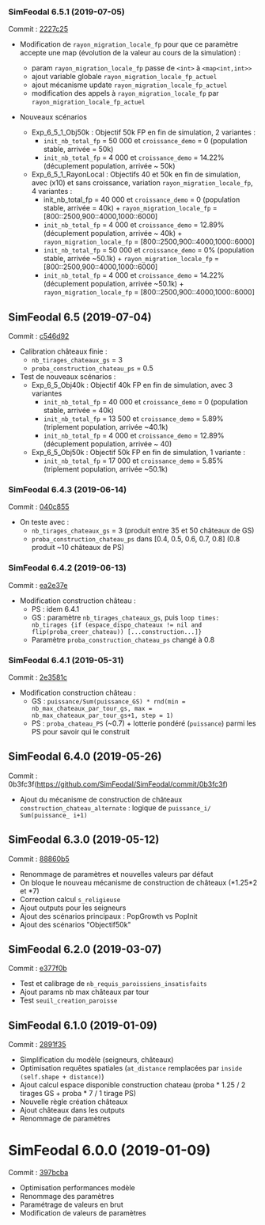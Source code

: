 ### SimFeodal 6.5.1 (2019-07-05)
Commit : [2227c25](https://github.com/SimFeodal/SimFeodal/commit/2227c25)

* Modification de `rayon_migration_locale_fp` pour que ce paramètre accepte une map (évolution de la valeur au cours de la simulation) :
	- param `rayon_migration_locale_fp` passe de `<int>` à `<map<int,int>>`
	- ajout variable globale `rayon_migration_locale_fp_actuel`
	- ajout mécanisme update `rayon_migration_locale_fp_actuel`
	- modification des appels à `rayon_migration_locale_fp` par `rayon_migration_locale_fp_actuel`

* Nouveaux scénarios
	- Exp\_6\_5\_1\_Obj50k : Objectif 50k FP en fin de simulation, 2 variantes :
		- `init_nb_total_fp` = 50 000 et `croissance_demo` = 0 (population stable, arrivée = 50k) 
		- `init_nb_total_fp` = 4 000 et `croissance_demo` =  14.22% (décuplement population, arrivée \~ 50k)
	- Exp\_6\_5\_1\_RayonLocal : Objectifs 40 et 50k en fin de simulation, avec (x10) et sans croissance, variation `rayon_migration_locale_fp`, 4 variantes :
		- init_nb_total_fp = 40 000 et `croissance_demo` = 0 (population stable, arrivée = 40k) + `rayon_migration_locale_fp` = [800::2500,900::4000,1000::6000]
		- `init_nb_total_fp` = 4 000 et `croissance_demo` =  12.89% (décuplement population, arrivée ~ 40k) + `rayon_migration_locale_fp` = [800::2500,900::4000,1000::6000]
		- `init_nb_total_fp` = 50 000 et `croissance_demo` = 0% (population stable, arrivée ~50.1k) + `rayon_migration_locale_fp` = [800::2500,900::4000,1000::6000]
		- `init_nb_total_fp` = 4 000 et `croissance_demo` = 14.22% (décuplement population, arrivée ~50.1k) + `rayon_migration_locale_fp` = [800::2500,900::4000,1000::6000]

## SimFeodal 6.5 (2019-07-04)
Commit : [c546d92](https://github.com/SimFeodal/SimFeodal/commit/c546d92)

* Calibration châteaux finie :
	- `nb_tirages_chateaux_gs` = 3
	- `proba_construction_chateau_ps` = 0.5
* Test de nouveaux scénarios :
	- Exp\_6\_5\_Obj40k : Objectif 40k FP en fin de simulation, avec 3 variantes
		- `init_nb_total_fp` = 40 000 et `croissance_demo` = 0 (population stable, arrivée = 40k) 
		- `init_nb_total_fp` = 13 500 et `croissance_demo` = 5.89% (triplement population, arrivée \~40.1k)
 		- `init_nb_total_fp` = 4 000 et `croissance_demo` =  12.89% (décuplement population, arrivée \~ 40)
	- Exp\_6\_5\_Obj50k : Objectif 50k FP en fin de simulation, 1 variante :
		- `init_nb_total_fp` = 17 000 et `croissance_demo` = 5.85% (triplement population, arrivée \~50.1k)

### SimFeodal 6.4.3 (2019-06-14)
Commit : [040c855](https://github.com/SimFeodal/SimFeodal/commit/040c855)

* On teste avec :
	- `nb_tirages_chateaux_gs` = 3 (produit entre 35 et 50 châteaux de GS)
	- `proba_construction_chateau_ps` dans \[0.4, 0.5, 0.6, 0.7, 0.8\] (0.8 produit \~10 châteaux de PS)

### SimFeodal 6.4.2 (2019-06-13)
Commit : [ea2e37e](https://github.com/SimFeodal/SimFeodal/commit/ea2e37e)

* Modification construction château :
	- PS : idem 6.4.1
	- GS : paramètre `nb_tirages_chateaux_gs`, puis `loop times: nb_tirages {if (espace_dispo_chateaux != nil and flip(proba_creer_chateau)) [...construction...]}`
	- Paramètre `proba_construction_chateau_ps` changé à 0.8


### SimFeodal 6.4.1 (2019-05-31)
Commit : [2e3581c](https://github.com/SimFeodal/SimFeodal/commit/2e3581c)

* Modification construction château :
	- GS : `puissance/Sum(puissance_GS) * rnd(min = nb_max_chateaux_par_tour_gs, max = nb_max_chateaux_par_tour_gs+1, step = 1)`
	- PS : `proba_chateau_PS` (\~0.7) + lotterie pondéré (`puissance`) parmi les PS pour savoir qui le construit

## SimFeodal 6.4.0 (2019-05-26)
Commit : 0b3fc3f(https://github.com/SimFeodal/SimFeodal/commit/0b3fc3f)

* Ajout du mécanisme de construction de châteaux `construction_chateau_alternate` : logique de `puissance_i/ Sum(puissance_ i+1)`


## SimFeodal 6.3.0 (2019-05-12)
Commit : [88860b5](https://github.com/SimFeodal/SimFeodal/commit/88860b5)

* Renommage de paramètres et nouvelles valeurs par défaut
* On bloque le nouveau mécanisme de construction de châteaux (\*1.25\*2 et \*7)
* Correction calcul `s_religieuse`
* Ajout outputs pour les seigneurs
* Ajout des scénarios principaux : PopGrowth vs PopInit
* Ajout des scénarios "Objectif50k"

## SimFeodal 6.2.0 (2019-03-07)
Commit : [e377f0b](https://github.com/SimFeodal/SimFeodal/commit/e377f0b)

* Test et calibrage de `nb_requis_paroissiens_insatisfaits`
* Ajout params nb max châteaux par tour
* Test `seuil_creation_paroisse`

## SimFeodal 6.1.0 (2019-01-09) 
Commit : [2891f35](https://github.com/SimFeodal/SimFeodal/commit/2891f35)

* Simplification du modèle (seigneurs, châteaux)
* Optimisation requêtes spatiales (`at_distance` remplacées par `inside (self.shape + distance)`)
* Ajout calcul espace disponible construction chateau (proba * 1.25 / 2 tirages GS + proba * 7 / 1 tirage PS)
* Nouvelle règle création châteaux
* Ajout châteaux dans les outputs
* Renommage de paramètres

# SimFeodal 6.0.0 (2019-01-09)
Commit : [397bcba](https://github.com/SimFeodal/SimFeodal/commit/397bcba)

* Optimisation performances modèle
* Renommage des paramètres
* Paramétrage de valeurs en brut
* Modification de valeurs de paramètres